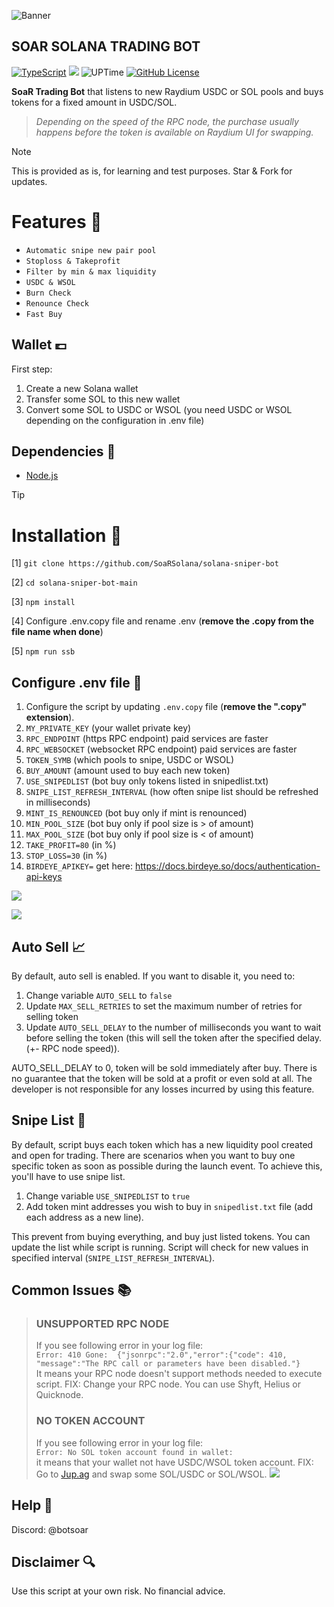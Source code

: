 ![Banner](https://github.com/SoaRSolana/solana-sniper-bot/blob/b257656bee951033f6daf35df7b9d001eb4b7e2a/images/soarlogo.png)

## SOAR SOLANA TRADING BOT

[![TypeScript](https://badgen.net/badge/icon/typescript?icon=typescript&label)](https://typescriptlang.org)
![](https://img.shields.io/badge/soar-trading_bot-blue)
![UPTime](https://camo.githubusercontent.com/4a67ad96d71cca235a4393b2f3b79aabb0a3d42d555030632f1110e9eedde567/68747470733a2f2f696d672e736869656c64732e696f2f62616467652f757074696d652d3130302532352d627269676874677265656e)
[![GitHub License](https://img.shields.io/badge/license-mit.svg)](https://raw.githubusercontent.com/link/main/LICENSE.md)


**SoaR Trading Bot** that listens to new Raydium USDC or SOL pools and buys tokens for a fixed amount in USDC/SOL.

> *Depending on the speed of the RPC node, the purchase usually happens before the token is available on Raydium UI for swapping.*

> [!NOTE]
> This is provided as is, for learning and test purposes.
> Star & Fork for updates.


# Features 🤖
- `Automatic snipe new pair pool`
- `Stoploss & Takeprofit`
- `Filter by min & max liquidity`
- `USDC & WSOL`
- `Burn Check`
- `Renounce Check`
- `Fast Buy`


## Wallet 💷
First step:
1. Create a new Solana wallet
2. Transfer some SOL to this new wallet
3. Convert some SOL to USDC or WSOL (you need USDC or WSOL depending on the configuration in .env file)


## Dependencies 📃
- [Node.js](https://nodejs.org/en/download)

> [!TIP]
> # Installation 🔗
>
>
> [1] ```git clone https://github.com/SoaRSolana/solana-sniper-bot```
> 
>[2] ```cd solana-sniper-bot-main```
> 
>[3] ```npm install```
>
>[4] Configure .env.copy file and rename .env (**remove the .copy from the file name when done**)
> 
>[5] ```npm run ssb```


## Configure .env file 📝
1. Configure the script by updating `.env.copy` file (**remove the ".copy" extension**).
2. `MY_PRIVATE_KEY` (your wallet private key)
3. `RPC_ENDPOINT` (https RPC endpoint) paid services are faster
4. `RPC_WEBSOCKET` (websocket RPC endpoint) paid services are faster
5. `TOKEN_SYMB` (which pools to snipe, USDC or WSOL)
6. `BUY_AMOUNT` (amount used to buy each new token)
7. `USE_SNIPEDLIST` (bot buy only tokens listed in snipedlist.txt)
8. `SNIPE_LIST_REFRESH_INTERVAL` (how often snipe list should be refreshed in milliseconds)
9. `MINT_IS_RENOUNCED` (bot buy only if mint is renounced)
10. `MIN_POOL_SIZE` (bot buy only if pool size is > of amount)
11. `MAX_POOL_SIZE` (bot buy only if pool size is < of amount)
13. `TAKE_PROFIT=80` (in %)
13. `STOP_LOSS=30` (in %)
14. `BIRDEYE_APIKEY=` get here: https://docs.birdeye.so/docs/authentication-api-keys

![](https://github.com/SoaRSolana/solana-sniper-bot/blob/b257656bee951033f6daf35df7b9d001eb4b7e2a/images/bot.png)

![](https://github.com/SoaRSolana/solana-sniper-bot/blob/b257656bee951033f6daf35df7b9d001eb4b7e2a/images/botsnipe.png)


## Auto Sell 📈
By default, auto sell is enabled. If you want to disable it, you need to:
1. Change variable `AUTO_SELL` to `false`
2. Update `MAX_SELL_RETRIES` to set the maximum number of retries for selling token
3. Update `AUTO_SELL_DELAY` to the number of milliseconds you want to wait before selling the token (this will sell the token after the specified delay. (+- RPC node speed)).

AUTO_SELL_DELAY to 0, token will be sold immediately after buy.
There is no guarantee that the token will be sold at a profit or even sold at all. The developer is not responsible for any losses incurred by using this feature.

## Snipe List 📘
By default, script buys each token which has a new liquidity pool created and open for trading. 
There are scenarios when you want to buy one specific token as soon as possible during the launch event.
To achieve this, you'll have to use snipe list.
1. Change variable `USE_SNIPEDLIST` to `true`
2. Add token mint addresses you wish to buy in `snipedlist.txt` file (add each address as a new line).

This prevent from buying everything, and buy just listed tokens.
You can update the list while script is running. Script will check for new values in specified interval (`SNIPE_LIST_REFRESH_INTERVAL`).


## Common Issues 📚

> ### UNSUPPORTED RPC NODE
> If you see following error in your log file:  
> `Error: 410 Gone:  {"jsonrpc":"2.0","error":{"code": 410, "message":"The RPC call or parameters have been disabled."}`  
> It means your RPC node doesn't support methods needed to execute script.
> FIX: Change your RPC node. You can use Shyft, Helius or Quicknode.
> 
> ### NO TOKEN ACCOUNT
> If you see following error in your log file:  
> `Error: No SOL token account found in wallet: `  
> it means that your wallet not have USDC/WSOL token account.
> FIX: Go to [Jup.ag](https://jup.ag) and swap some SOL/USDC or SOL/WSOL.
> ![](https://github.com/SoaRSolana/solana-sniper-bot/blob/b257656bee951033f6daf35df7b9d001eb4b7e2a/images/jupiter.png)

## Help 📮
Discord: @botsoar

## Disclaimer 🔍
Use this script at your own risk. No financial advice.
